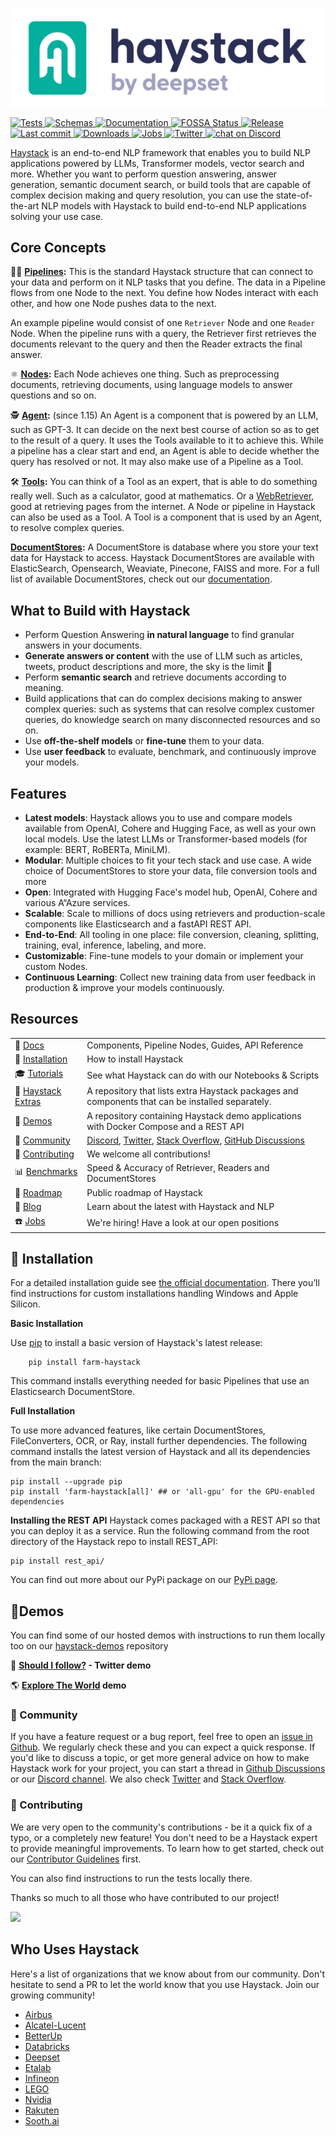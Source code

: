 <p align="center">
  <a href="https://www.deepset.ai/haystack/"><img src="https://raw.githubusercontent.com/deepset-ai/haystack/main/docs/img/haystack_logo_colored.png" alt="Haystack"></a>
</p>

<p>
    <a href="https://github.com/deepset-ai/haystack/actions/workflows/tests.yml">
        <img alt="Tests" src="https://github.com/deepset-ai/haystack/workflows/Tests/badge.svg?branch=main">
    </a>
    <a href="https://github.com/deepset-ai/haystack-json-schema/actions/workflows/schemas.yml">
        <img alt="Schemas" src="https://github.com/deepset-ai/haystack-json-schema/actions/workflows/schemas.yml/badge.svg">
    </a>
    <a href="https://docs.haystack.deepset.ai">
        <img alt="Documentation" src="https://img.shields.io/website?label=documentation&up_message=online&url=https%3A%2F%2Fdocs.haystack.deepset.ai">
    </a>
    <a href="https://app.fossa.com/projects/custom%2B24445%2Fgithub.com%2Fdeepset-ai%2Fhaystack?ref=badge_shield">
        <img alt="FOSSA Status" src="https://app.fossa.com/api/projects/custom%2B24445%2Fgithub.com%2Fdeepset-ai%2Fhaystack.svg?type=shield"/>
    </a>
    <a href="https://github.com/deepset-ai/haystack/releases">
        <img alt="Release" src="https://img.shields.io/github/release/deepset-ai/haystack">
    </a>
    <a href="https://github.com/deepset-ai/haystack/commits/main">
        <img alt="Last commit" src="https://img.shields.io/github/last-commit/deepset-ai/haystack">
    </a>
    <a href="https://pepy.tech/project/farm-haystack">
        <img alt="Downloads" src="https://pepy.tech/badge/farm-haystack/month">
    </a>
    <a href="https://www.deepset.ai/jobs">
        <img alt="Jobs" src="https://img.shields.io/badge/Jobs-We're%20hiring-blue">
    </a>
        <a href="https://twitter.com/intent/follow?screen_name=deepset_ai">
        <img alt="Twitter" src="https://img.shields.io/badge/follow-%40deepset_ai-1DA1F2?logo=twitter">
    </a>
    <a href="https://discord.com/invite/qZxjM4bAHU">
        <img alt="chat on Discord" src="https://img.shields.io/discord/993534733298450452?logo=discord">
    </a>
</p>

[Haystack](https://haystack.deepset.ai/) is an end-to-end NLP framework that enables you to build NLP applications powered by LLMs, Transformer models, vector search and more. Whether you want to perform question answering, answer generation, semantic document search, or build tools that are capable of complex decision making and query resolution, you can use the state-of-the-art NLP models with Haystack to build end-to-end NLP applications solving your use case.

## Core Concepts

🏃‍♀️ **[Pipelines](https://docs.haystack.deepset.ai/docs/pipelines):** This is the standard Haystack structure that can connect to your data and perform on it NLP tasks that you define. The data in a Pipeline flows from one Node to the next. You define how Nodes interact with each other, and how one Node pushes data to the next.

An example pipeline would consist of one `Retriever` Node and one `Reader` Node. When the pipeline runs with a query, the Retriever first retrieves the documents relevant to the query and then the Reader extracts the final answer.

⚛️ **[Nodes](https://docs.haystack.deepset.ai/docs/nodes_overview):** Each Node achieves one thing. Such as preprocessing documents, retrieving documents, using language models to answer questions and so on.

🕵️ **[Agent](https://docs.haystack.deepset.ai/docs/agent):** (since 1.15) An Agent is a component that is powered by an LLM, such as GPT-3. It can decide on the next best course of action so as to get to the result of a query. It uses the Tools available to it to achieve this. While a pipeline has a clear start and end, an Agent is able to decide whether the query has resolved or not. It may also make use of a Pipeline as a Tool.

🛠️ **[Tools](https://docs.haystack.deepset.ai/docs/agent#tools):** You can think of a Tool as an expert, that is able to do something really well. Such as a calculator, good at mathematics. Or a [WebRetriever](https://docs.haystack.deepset.ai/docs/agent#web-tools), good at retrieving pages from the internet. A Node or pipeline in Haystack can also be used as a Tool. A Tool is a component that is used by an Agent, to resolve complex queries.

**[DocumentStores](https://docs.haystack.deepset.ai/docs/document_store):** A DocumentStore is database where you store your text data for Haystack to access. Haystack DocumentStores are available with ElasticSearch, Opensearch, Weaviate, Pinecone, FAISS and more. For a full list of available DocumentStores, check out our [documentation](https://docs.haystack.deepset.ai/docs/document_store).

## What to Build with Haystack

-   Perform Question Answering **in natural language** to find granular answers in your documents.
-   **Generate answers or content** with the use of LLM such as articles, tweets, product descriptions and more, the sky is the limit 🚀
-   Perform **semantic search** and retrieve documents according to meaning.
-   Build applications that can do complex decisions making to answer complex queries: such as systems that can resolve complex customer queries, do knowledge search on many disconnected resources and so on.
-   Use **off-the-shelf models** or **fine-tune** them to your data.
-   Use **user feedback** to evaluate, benchmark, and continuously improve your models.

## Features

-   **Latest models**: Haystack allows you to use and compare models available from OpenAI, Cohere and Hugging Face, as well as your own local models. Use the latest LLMs or Transformer-based models (for example: BERT, RoBERTa, MiniLM).
-   **Modular**: Multiple choices to fit your tech stack and use case. A wide choice of DocumentStores to store your data, file conversion tools and more
-   **Open**: Integrated with Hugging Face's model hub, OpenAI, Cohere and various A“Azure services.
-   **Scalable**: Scale to millions of docs using retrievers and production-scale components like Elasticsearch and a fastAPI REST API.
-   **End-to-End**: All tooling in one place: file conversion, cleaning, splitting, training, eval, inference, labeling, and more.
-   **Customizable**: Fine-tune models to your domain or implement your custom Nodes.
-   **Continuous Learning**: Collect new training data from user feedback in production & improve your models continuously.

## Resources
|                                                                                               |                                                                                                                                                                                                                                                   |
| --------------------------------------------------------------------------------------------- | ------------------------------------------------------------------------------------------------------------------------------------------------------------------------------------------------------------------------------------------------- |
| 📒 [Docs](https://docs.haystack.deepset.ai)                                             | Components, Pipeline Nodes, Guides, API Reference                                                                                                                                                                                                 |
| 💾 [Installation](https://github.com/deepset-ai/haystack#floppy_disk-installation) | How to install Haystack                                                                                                                                                                                                                           |
| 🎓 [Tutorials](https://github.com/deepset-ai/haystack#mortar_board-tutorials)     | See what Haystack can do with our Notebooks & Scripts                                                                                                                                                                                             |
| 🎉 [Haystack Extras](https://github.com/deepset-ai/haystack-extras)               | A repository that lists extra Haystack packages and components that can be installed separately.                                                                                                                                                                                             |
| 🔰 [Demos](https://github.com/deepset-ai/haystack-demos)           | A repository containing Haystack demo applications with Docker Compose and a REST API                                                                                                                                                                                  |
| 🖖 [Community](https://github.com/deepset-ai/haystack#vulcan_salute-community)   | [Discord](https://haystack.deepset.ai/community/join), [Twitter](https://twitter.com/deepset_ai), [Stack Overflow](https://stackoverflow.com/questions/tagged/haystack), [GitHub Discussions](https://github.com/deepset-ai/haystack/discussions) |
| 💙 [Contributing](https://github.com/deepset-ai/haystack#heart-contributing)             | We welcome all contributions!                                                                                                                                                                                                                     |
| 📊 [Benchmarks](https://haystack.deepset.ai/benchmarks/)                             | Speed & Accuracy of Retriever, Readers and DocumentStores                                                                                                                                                                                         |
| 🔭 [Roadmap](https://haystack.deepset.ai/overview/roadmap)                           | Public roadmap of Haystack                                                                                                                                                                                                                        |
| 📰 [Blog](https://haystack.deepset.ai/bloh)                                             | Learn about the latest with Haystack and NLP                                                                                                                                                                   |
| ☎️ [Jobs](https://www.deepset.ai/jobs)                                                   | We're hiring! Have a look at our open positions                                                                                                                                                                                                   |


## 💾 Installation

For a detailed installation guide see [the official documentation](https://docs.haystack.deepset.ai/docs/installation). There you’ll find instructions for custom installations handling Windows and Apple Silicon.

**Basic Installation**

Use [pip](https://github.com/pypa/pip) to install a basic version of Haystack's latest release:

```
    pip install farm-haystack
```

This command installs everything needed for basic Pipelines that use an Elasticsearch DocumentStore.

**Full Installation**

To use more advanced features, like certain DocumentStores, FileConverters, OCR, or Ray, install further dependencies. The following command installs the latest version of Haystack and all its dependencies from the main branch:

```
pip install --upgrade pip
pip install 'farm-haystack[all]' ## or 'all-gpu' for the GPU-enabled dependencies
```

**Installing the REST API** Haystack comes packaged with a REST API so that you can deploy it as a service. Run the following command from the root directory of the Haystack repo to install REST_API:

```
pip install rest_api/
```

You can find out more about our PyPi package on our [PyPi page](https://pypi.org/project/farm-haystack/).

## 🔰Demos

You can find some of our hosted demos with instructions to run them locally too on our [haystack-demos](https://github.com/deepset-ai/haystack-demos) repository

🐥 **[Should I follow?](https://huggingface.co/spaces/deepset/should-i-follow) - Twitter demo**

🌎 **[Explore The World](https://haystack-demo.deepset.ai/) demo**

### 🖖 Community

If you have a feature request or a bug report, feel free to open an [issue in Github](https://github.com/deepset-ai/haystack/issues). We regularly check these and you can expect a quick response. If you'd like to discuss a topic, or get more general advice on how to make Haystack work for your project, you can start a thread in [Github Discussions](https://github.com/deepset-ai/haystack/discussions) or our [Discord channel](https://haystack.deepset.ai/community). We also check [Twitter](https://twitter.com/deepset_ai) and [Stack Overflow](https://stackoverflow.com/questions/tagged/haystack).

### 💙 Contributing

We are very open to the community's contributions - be it a quick fix of a typo, or a completely new feature! You don't need to be a Haystack expert to provide meaningful improvements. To learn how to get started, check out our [Contributor Guidelines](https://github.com/deepset-ai/haystack/blob/main/CONTRIBUTING.md) first.

You can also find instructions to run the tests locally there.

Thanks so much to all those who have contributed to our project!

<a href="[](https://github.com/deepset-ai/haystack/graphs/contributors)[https://github.com/deepset-ai/haystack/graphs/contributors](https://github.com/deepset-ai/haystack/graphs/contributors)"> <img src="[](https://contrib.rocks/image?repo=deepset-ai/haystack)[https://contrib.rocks/image?repo=deepset-ai/haystack](https://contrib.rocks/image?repo=deepset-ai/haystack)" /> </a>

## Who Uses Haystack

Here's a list of organizations that we know about from our community. Don't hesitate to send a PR to let the world know that you use Haystack. Join our growing community!

-   [Airbus](https://www.airbus.com/en)
-   [Alcatel-Lucent](https://www.al-enterprise.com/)
-   [BetterUp](https://www.betterup.com/)
-   [Databricks](https://www.databricks.com/)
-   [Deepset](https://deepset.ai/)
-   [Etalab](https://www.etalab.gouv.fr/)
-   [Infineon](https://www.infineon.com/)
-   [LEGO](https://www.lego.com/)
-   [Nvidia](https://www.nvidia.com/en-us/)
-   [Rakuten](https://www.rakuten.com/)
-   [Sooth.ai](https://sooth.ai/)
